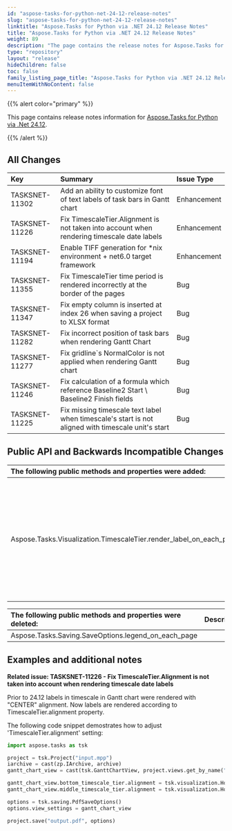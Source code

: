 ```yaml
---
id: "aspose-tasks-for-python-net-24-12-release-notes"
slug: "aspose-tasks-for-python-net-24-12-release-notes"
linktitle: "Aspose.Tasks for Python via .NET 24.12 Release Notes"
title: "Aspose.Tasks for Python via .NET 24.12 Release Notes"
weight: 89
description: "The page contains the release notes for Aspose.Tasks for Python via .NET 24.12."
type: "repository"
layout: "release"
hideChildren: false
toc: false
family_listing_page_title: "Aspose.Tasks for Python via .NET 24.12 Release Notes"
menuItemWithNoContent: false
---
```


{{% alert color="primary" %}} 

This page contains release notes information for [Aspose.Tasks for Python via .Net 24.12](https://pypi.org/project/aspose-tasks/24.12.0/).

{{% /alert %}}

## **All Changes**

|**Key**|**Summary**|**Issue Type**|
| :- | :- | :- |
| TASKSNET-11302 | Add an ability to customize font of text labels of task bars in Gantt chart | Enhancement |
| TASKSNET-11226 | Fix TimescaleTier.Alignment is not taken into account when rendering timescale date labels | Enhancement |
| TASKSNET-11194 | Enable TIFF generation for *nix environment + net6.0 target framework | Enhancement |
| TASKSNET-11355 | Fix TimescaleTier time period is rendered incorrectly at the border of the pages | Bug |
| TASKSNET-11347 | Fix empty column is inserted at index 26 when saving a project to XLSX format | Bug |
| TASKSNET-11282 | Fix incorrect position of task bars when rendering Gantt Chart | Bug |
| TASKSNET-11277 | Fix gridline`s NormalColor is not applied when rendering Gantt chart | Bug |
| TASKSNET-11246 | Fix calculation of a formula which reference Baseline2 Start \ Baseline2 Finish fields | Bug |
| TASKSNET-11225 | Fix missing timescale text label when timescale's start is not aligned with timescale unit's start | Bug |

## **Public API and Backwards Incompatible Changes**

|**The following public methods and properties were added:**|**Description**|
| :- | :- |
| Aspose.Tasks.Visualization.TimescaleTier.render_label_on_each_page | Gets or sets flag that defines whether date labels should be rendered on each page when a time period spans over several pages. |

|**The following public methods and properties were deleted:**|**Description**|
| :- | :- |
| Aspose.Tasks.Saving.SaveOptions.legend_on_each_page |  |

## **Examples and additional notes**

**Related issue: TASKSNET-11226 - Fix TimescaleTier.Alignment is not taken into account when rendering timescale date labels**

Prior to 24.12 labels in timescale in Gantt chart were rendered with "CENTER" alignment. Now labels are rendered according to TimescaleTier.alignment property.

The following code snippet demostrates how to adjust 'TimescaleTier.alignment' setting:

```py
import aspose.tasks as tsk

project = tsk.Project("input.mpp")
iarchive = cast(zp.IArchive, archive)
gantt_chart_view = cast(tsk.GanttChartView, project.views.get_by_name("&Gantt Chart"))

gantt_chart_view.bottom_timescale_tier.alignment = tsk.visualization.HorizontalStringAlignment.NEAR
gantt_chart_view.middle_timescale_tier.alignment = tsk.visualization.HorizontalStringAlignment.FAR

options = tsk.saving.PdfSaveOptions()
options.view_settings = gantt_chart_view

project.save("output.pdf", options)
```